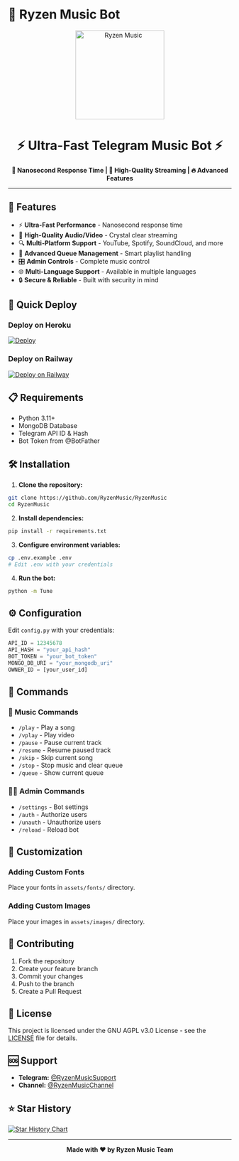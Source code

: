 # 🎵 Ryzen Music Bot

<p align="center">
  <img src="https://te.legra.ph/file/c0e014ff34f34d1056627.png" alt="Ryzen Music" width="200"/>
</p>

<h1 align="center">
  <b>⚡ Ultra-Fast Telegram Music Bot ⚡</b>
</h1>

<p align="center">
  <b>🚀 Nanosecond Response Time | 🎵 High-Quality Streaming | 🔥 Advanced Features</b>
</p>

---

## 🌟 Features

- ⚡ **Ultra-Fast Performance** - Nanosecond response time
- 🎵 **High-Quality Audio/Video** - Crystal clear streaming
- 🔍 **Multi-Platform Support** - YouTube, Spotify, SoundCloud, and more
- 📱 **Advanced Queue Management** - Smart playlist handling
- 🎛️ **Admin Controls** - Complete music control
- 🌐 **Multi-Language Support** - Available in multiple languages
- 🔒 **Secure & Reliable** - Built with security in mind

## 🚀 Quick Deploy

### Deploy on Heroku
[![Deploy](https://www.herokucdn.com/deploy/button.svg)](https://heroku.com/deploy?template=https://github.com/RyzenMusic/RyzenMusic)

### Deploy on Railway
[![Deploy on Railway](https://railway.app/button.svg)](https://railway.app/template/ryzen-music)

## 📋 Requirements

- Python 3.11+
- MongoDB Database
- Telegram API ID & Hash
- Bot Token from @BotFather

## 🛠️ Installation

1. **Clone the repository:**
```bash
git clone https://github.com/RyzenMusic/RyzenMusic
cd RyzenMusic
```

2. **Install dependencies:**
```bash
pip install -r requirements.txt
```

3. **Configure environment variables:**
```bash
cp .env.example .env
# Edit .env with your credentials
```

4. **Run the bot:**
```bash
python -m Tune
```

## ⚙️ Configuration

Edit `config.py` with your credentials:

```python
API_ID = 12345678
API_HASH = "your_api_hash"
BOT_TOKEN = "your_bot_token"
MONGO_DB_URI = "your_mongodb_uri"
OWNER_ID = [your_user_id]
```

## 📝 Commands

### 🎵 Music Commands
- `/play` - Play a song
- `/vplay` - Play video
- `/pause` - Pause current track
- `/resume` - Resume paused track
- `/skip` - Skip current song
- `/stop` - Stop music and clear queue
- `/queue` - Show current queue

### 👮‍♂️ Admin Commands
- `/settings` - Bot settings
- `/auth` - Authorize users
- `/unauth` - Unauthorize users
- `/reload` - Reload bot

## 🎨 Customization

### Adding Custom Fonts
Place your fonts in `assets/fonts/` directory.

### Adding Custom Images
Place your images in `assets/images/` directory.

## 🤝 Contributing

1. Fork the repository
2. Create your feature branch
3. Commit your changes
4. Push to the branch
5. Create a Pull Request

## 📄 License

This project is licensed under the GNU AGPL v3.0 License - see the [LICENSE](LICENSE) file for details.

## 🆘 Support

- **Telegram:** [@RyzenMusicSupport](https://t.me/RyzenMusicSupport)
- **Channel:** [@RyzenMusicChannel](https://t.me/RyzenMusicChannel)

## ⭐ Star History

[![Star History Chart](https://api.star-history.com/svg?repos=RyzenMusic/RyzenMusic&type=Date)](https://star-history.com/#RyzenMusic/RyzenMusic&Date)

---

<p align="center">
  <b>Made with ❤️ by Ryzen Music Team</b>
</p>
